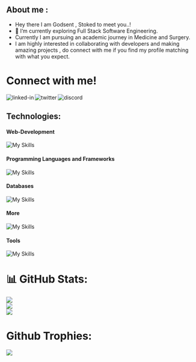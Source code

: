 ## About me :
- Hey there I am Godsent , Stoked to meet you..!
- 🔭 I’m currently exploring Full Stack Software Engineering.
- Currently I am pursuing an academic journey in Medicine and Surgery.  
- I am highly interested in collaborating with developers and making amazing projects , do connect with me if you find my profile matching with what you expect.<br/>
<h1>Connect with me!</h1>
<a href=https://www.linkedin.com/in/godsentehiz/><img align="left" alt="linked-in" src="https://img.shields.io/badge/linkedin-%230077B5.svg?&style=for-the-badge&logo=linkedin&logoColor=white" /></a>
<a href=https://twitter.com/GodsentEhiz><img align="left" alt="twitter" src="https://img.shields.io/badge/twitter-%231DA1F2.svg?&style=for-the-badge&logo=twitter&logoColor=white" /></a>
<a href=https://discord.com/users/Eh1z#7745><img align="left" alt="discord" src="https://img.shields.io/badge/Discord-7289DA?style=for-the-badge&logo=discord&logoColor=white" /></a>  
<br>

## Technologies:

#### Web-Development
![My Skills](https://skillicons.dev/icons?i=html,css,js,bootstrap,tailwindcss,jquery,react,nextjs,vite,nodejs,webflow,wordpress)

#### Programming Languages and Frameworks
![My Skills](https://skillicons.dev/icons?i=c,py,flask,bash,)
#### Databases
![My Skills](https://skillicons.dev/icons?i=mysql,mongodb,postgresql)
#### More
![My Skills](https://skillicons.dev/icons?i=linux,regex,sass,firebase,netlify,vim,emacs,)

#### Tools
![My Skills](https://skillicons.dev/icons?i=vscode,git,github,ai,ps,blender,figma)


# 📊 GitHub Stats:
![](https://github-readme-stats.vercel.app/api?username=Eh1z&theme=tokyonight&hide_border=false&include_all_commits=true&count_private=true)<br/>
![](https://github-readme-streak-stats.herokuapp.com/?user=Eh1z&theme=tokyonight&hide_border=false)<br/>
![](https://github-readme-stats.vercel.app/api/top-langs/?username=Eh1z&theme=tokyonight&hide_border=false&include_all_commits=true&count_private=true&layout=compact)
# Github Trophies:
![](https://github-profile-trophy.vercel.app/?username=Eh1z&theme=radical&no-frame=false&no-bg=true&margin-w=4)
